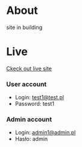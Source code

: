 # About
site in building
# Live
  [Ckeck out live site](https://ak-rentstuff.vercel.app/)
  <h3> User account</h3>
  
  - Login: test1@test.pl
  - Password: test1
<h3>Admin account</h3>

- Login: admin1@admin.pl
- Hasło: admin
